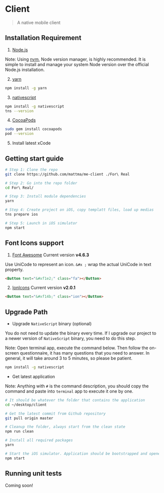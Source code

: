 # Client

> A native mobile client

## Installation Requirement

1. [Node.js](https://nodejs.org/en/download/)

Note: Using [nvm](https://github.com/creationix/nvm), Node version manager, is highly recommended.
It is simple to install and manage your system Node version over the official Node.js installation.

2. [yarn](https://github.com/yarnpkg/yarn)

```bash
npm install -g yarn
```

3. [nativescript](https://github.com/NativeScript/NativeScript)

```bash
npm install -g nativescript
tns --version
```

4. [CocoaPods](https://docs.nativescript.org/plugins/cocoapods)

```bash
sudo gem install cocoapods
pod --version
```

5. Install latest xCode

## Getting start guide

```bash
# Step 1: Clone the repo
git clone https://github.com/mattma/me-client ./For\ Real

# Step 2: Go into the repo folder
cd For\ Real/

# Step 3: Install module dependencies
yarn

# Step 4: Create project on iOS, copy templatt files, load up medias
tns prepare ios

# Step 5: Launch in iOS simulator
npm start
```

## Font Icons support

1. [Font Awesome](http://fontawesome.io/icons/) Current version **v4.6.3**

Use UniCode to represent an icon. `&#x ;` wrap the actual UniCode in text property.

```html
<Button text="&#xf1e2;" class="fa"></Button>
```

2. [IonIcons](http://ionicons.com/) Current version **v2.0.1**

```html
<Button text="&#xf14b;" class="ion"></Button>
```

## Upgrade Path

- Upgrade `NativeScript` binary (optional)

You do not need to update the binary every time. If I upgrade our project to a newer version of `NativeScript` binary, you need to do this step.

Note: Open terminal app, execute the command below. Then follow the on-screen questionnaire, it has many questions that you need to answer. In general, it will take around 3 to 5 minutes, so please be patient.

```bash
npm install -g nativescript
```

- Get latest application

Note: Anything with `#` is the command description, you should copy the command and paste into `terminal` app to execute it one by one.

```bash
# It should be whatever the folder that contains the application
cd ~/desktop/client

# Get the latest commit from Github repository
git pull origin master

# Cleanup the folder, always start from the clean state
npm run clean

# Install all required packages
yarn

# Start the iOS simulator. Application should be bootstrapped and opened in your iOS simulator
npm start
```

## Running unit tests

Coming soon!
